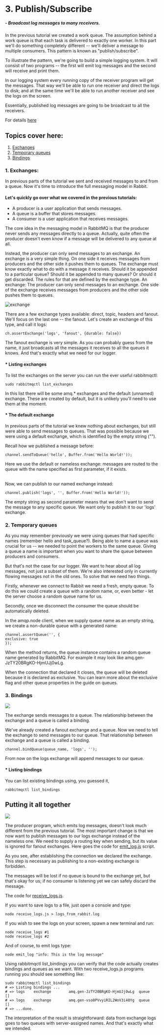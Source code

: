# 3. Publish/Subscribe
##### - Broadcast log messages to many receivers.
In the previous tutorial we created a work queue. The assumption behind a work queue is that each task is delivered to exactly one worker. In this part we'll do something completely different -- we'll deliver a message to multiple consumers. This pattern is known as "publish/subscribe".

To illustrate the pattern, we're going to build a simple logging system. It will consist of two programs -- the first will emit log messages and the second will receive and print them.

In our logging system every running copy of the receiver program will get the messages. That way we'll be able to run one receiver and direct the logs to disk; and at the same time we'll be able to run another receiver and see the logs on the screen.

Essentially, published log messages are going to be broadcast to all the receivers.

For details [here](https://www.rabbitmq.com/tutorials/tutorial-three-javascript.html)

## Topics cover here:
1. [Exchanges](#1-exchanges)
2. [Temporary queues](#2-temporary-queues)
3. [Bindings](#3-bindings)

### 1. Exchanges:
In previous parts of the tutorial we sent and received messages to and from a queue. Now it's time to introduce the full messaging model in Rabbit.

#### Let's quickly go over what we covered in the previous tutorials:
- A producer is a user application that sends messages.
- A queue is a buffer that stores messages.
- A consumer is a user application that receives messages.

The core idea in the messaging model in RabbitMQ is that the producer never sends any messages directly to a queue. Actually, quite often the producer doesn't even know if a message will be delivered to any queue at all.

Instead, the producer can only send messages to an exchange. An exchange is a very simple thing. On one side it receives messages from producers and the other side it pushes them to queues. The exchange must know exactly what to do with a message it receives. Should it be appended to a particular queue? Should it be appended to many queues? Or should it get discarded. The rules for that are defined by the exchange type.
An exchange: The producer can only send messages to an exchange. One side of the exchange receives messages from producers and the other side pushes them to queues.

![exchange](https://www.rabbitmq.com/img/tutorials/exchanges.png)

There are a few exchange types available: direct, topic, headers and fanout. We'll focus on the last one -- the fanout. Let's create an exchange of this type, and call it logs:

```ch.assertExchange('logs', 'fanout', {durable: false})```

The fanout exchange is very simple. As you can probably guess from the name, it just broadcasts all the messages it receives to all the queues it knows. And that's exactly what we need for our logger.

#### * Listing exchanges

To list the exchanges on the server you can run the ever useful rabbitmqctl:

```sudo rabbitmqctl list_exchanges```

In this list there will be some amq.* exchanges and the default (unnamed) exchange. These are created by default, but it is unlikely you'll need to use them at the moment.

#### * The default exchange

In previous parts of the tutorial we knew nothing about exchanges, but still were able to send messages to queues. That was possible because we were using a default exchange, which is identified by the empty string ("").

Recall how we published a message before:

```channel.sendToQueue('hello', Buffer.from('Hello World!'));```

Here we use the default or nameless exchange: messages are routed to the queue with the name specified as first parameter, if it exists.

<br>  Now, we can publish to our named exchange instead:

```channel.publish('logs', '', Buffer.from('Hello World!'));```

The empty string as second parameter means that we don't want to send the message to any specific queue. We want only to publish it to our 'logs' exchange.

### 2. Temporary queues

As you may remember previously we were using queues that had specific names (remember hello and task_queue?). Being able to name a queue was crucial for us -- we needed to point the workers to the same queue. Giving a queue a name is important when you want to share the queue between producers and consumers.

But that's not the case for our logger. We want to hear about all log messages, not just a subset of them. We're also interested only in currently flowing messages not in the old ones. To solve that we need two things.

Firstly, whenever we connect to Rabbit we need a fresh, empty queue. To do this we could create a queue with a random name, or, even better - let the server choose a random queue name for us.

Secondly, once we disconnect the consumer the queue should be automatically deleted.

In the amqp.node client, when we supply queue name as an empty string, we create a non-durable queue with a generated name:

```
channel.assertQueue('', {
exclusive: true
});
```

When the method returns, the queue instance contains a random queue name generated by RabbitMQ. For example it may look like amq.gen-JzTY20BRgKO-HjmUJj0wLg.

When the connection that declared it closes, the queue will be deleted because it is declared as exclusive. You can learn more about the exclusive flag and other queue properties in the guide on queues.

### 3. Bindings
![](https://www.rabbitmq.com/img/tutorials/bindings.png)

The exchange sends messages to a queue. The relationship between the exchange and a queue is called a binding.

We've already created a fanout exchange and a queue. Now we need to tell the exchange to send messages to our queue. That relationship between exchange and a queue is called a binding.

```channel.bindQueue(queue_name, 'logs', '');```

From now on the logs exchange will append messages to our queue.

#### * Listing bindings

You can list existing bindings using, you guessed it,

```rabbitmqctl list_bindings```

## Putting it all together
![](https://www.rabbitmq.com/img/tutorials/python-three-overall.png)

The producer program, which emits log messages, doesn't look much different from the previous tutorial. The most important change is that we now want to publish messages to our logs exchange instead of the nameless one. We need to supply a routing key when sending, but its value is ignored for fanout exchanges. Here goes the code for [emit_log.js](./emit_log.js) script.

As you see, after establishing the connection we declared the exchange. This step is necessary as publishing to a non-existing exchange is forbidden.

The messages will be lost if no queue is bound to the exchange yet, but that's okay for us; if no consumer is listening yet we can safely discard the message.

The code for [receive_logs.js](./receive_logs.js).

If you want to save logs to a file, just open a console and type:
```shell
node receive_logs.js > logs_from_rabbit.log
 ```

If you wish to see the logs on your screen, spawn a new terminal and run:
```shell
node receive_logs #1
node receive_logs #2 
```

And of course, to emit logs type:
```shell
node emit_log "info: This is the log message"
```

Using rabbitmqctl list_bindings you can verify that the code actually creates bindings and queues as we want. With two receive_logs.js programs running you should see something like:
```shell
sudo rabbitmqctl list_bindings
# => Listing bindings ...
# => logs    exchange        amq.gen-JzTY20BRgKO-HjmUJj0wLg  queue           []
# => logs    exchange        amq.gen-vso0PVvyiRIL2WoV3i48Yg  queue           []
# => ...done.
```
The interpretation of the result is straightforward: data from exchange logs goes to two queues with server-assigned names. And that's exactly what we intended.


